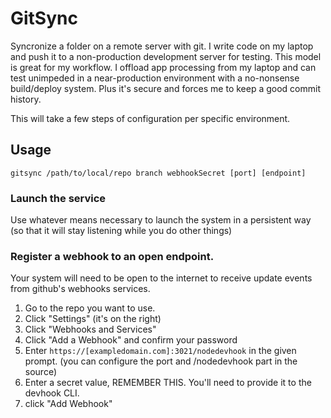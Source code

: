 # GitSync
Syncronize a folder on a remote server with git. 
I write code on my laptop and push it to a non-production development server for testing. This model is great for my workflow. I offload app processing from my laptop and can test unimpeded in a near-production environment with a no-nonsense build/deploy system. Plus it's secure and forces me to keep a good commit history.

This will take a few steps of configuration per specific environment.

## Usage
  ```gitsync /path/to/local/repo branch webhookSecret [port] [endpoint]```

### Launch the service
Use whatever means necessary to launch the system in a persistent way (so that it will stay listening while you do other things)

### Register a webhook to an open endpoint.
Your system will need to be open to the internet to receive update events from github's webhooks services.
1. Go to the repo you want to use.
2. Click "Settings" (it's on the right)
3. Click "Webhooks and Services"
4. Click "Add a Webhook" and confirm your password
5. Enter `https://[exampledomain.com]:3021/nodedevhook` in the given prompt. (you can configure the port and /nodedevhook part in the source)
6. Enter a secret value, REMEMBER THIS. You'll need to provide it to the devhook CLI.
7. click "Add Webhook"
